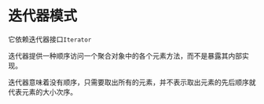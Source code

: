# 迭代器模式

它依赖迭代器接口`Iterator`

迭代器提供一种顺序访问一个聚合对象中的各个元素方法，而不是暴露其内部实现。

迭代器意味着没有顺序，只需要取出所有的元素，并不表示取出元素的先后顺序就代表元素的大小次序。

